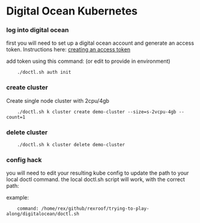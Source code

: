 # Digital Ocean Kubernetes

### log into digital ocean

first you will need to set up a digital ocean account and generate an access token.  Instructions here:
[creating an access token](https://www.digitalocean.com/docs/apis-clis/api/create-personal-access-token/)

add token using this command:  (or edit to provide in environment)

```
    ./doctl.sh auth init
```

### create cluster

Create single node cluster with 2cpu/4gb

```
    ./doctl.sh k cluster create demo-cluster --size=s-2vcpu-4gb --count=1
```


### delete cluster

```
    ./doctl.sh k cluster delete demo-cluster
```

### config hack

you will need to edit your resulting kube config to update the path to your local doctl command.
the local doctl.sh script will work, with the correct path:

example:

```
    command: /home/rex/github/rexroof/trying-to-play-along/digitalocean/doctl.sh
```


